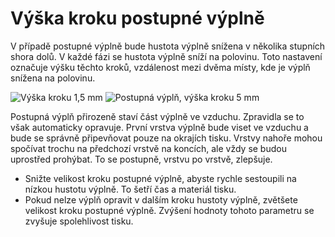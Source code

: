 Výška kroku postupné výplně
====
V případě postupné výplně bude hustota výplně snížena v několika stupních shora dolů. V každé fázi se hustota výplně sníží na polovinu. Toto nastavení označuje výšku těchto kroků, vzdálenost mezi dvěma místy, kde je výplň snížena na polovinu.

![Výška kroku 1,5 mm](../../../articles/images/gradual_infill_step_height_small.png)
![Postupná výplň, výška kroku 5 mm](../../../articles/images/gradual_infill_step_height_large.png)

Postupná výplň přirozeně staví část výplně ve vzduchu. Zpravidla se to však automaticky opravuje. První vrstva výplně bude viset ve vzduchu a bude se správně připevňovat pouze na okrajích tisku. Vrstvy nahoře mohou spočívat trochu na předchozí vrstvě na koncích, ale vždy se budou uprostřed prohýbat. To se postupně, vrstvu po vrstvě, zlepšuje.

* Snižte velikost kroku postupné výplně, abyste rychle sestoupili na nízkou hustotu výplně. To šetří čas a materiál tisku.
* Pokud nelze výplň opravit v dalším kroku hustoty výplně, zvětšete velikost kroku postupné výplně. Zvýšení hodnoty tohoto parametru se zvyšuje spolehlivost tisku.